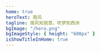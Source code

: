 ```yaml
---
home: true
heroText: 南风
tagline: 南风知我意，吹梦到西洲
bgImage: "/hero.png"
bgImageStyle: { height: "600px" }
isShowTitleInHome: true
---
```

